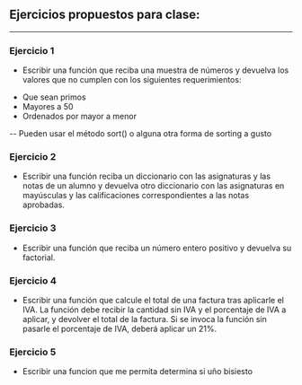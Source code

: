 ## Ejercicios propuestos para clase:
---

### Ejercicio 1
 - Escribir una función que reciba una muestra de números y devuelva los valores que no cumplen con los siguientes  requerimientos: 
 * Que sean primos
 * Mayores a 50
 * Ordenados por mayor a menor
 
 -- Pueden usar el método sort() o alguna otra forma de sorting a gusto


### Ejercicio 2
- Escribir una función reciba un diccionario con las asignaturas y las notas de un alumno y devuelva otro diccionario con las asignaturas en mayúsculas y las calificaciones correspondientes a las notas aprobadas.

### Ejercicio 3
- Escribir una función que reciba un número entero positivo y devuelva su factorial.

### Ejercicio 4
- Escribir una función que calcule el total de una factura tras aplicarle el IVA. La función debe recibir la cantidad sin IVA y el porcentaje de IVA a aplicar, y devolver el total de la factura. Si se invoca la función sin pasarle el porcentaje de IVA, deberá aplicar un 21%.

### Ejercicio 5
- Escribir una funcion que me permita determina si uño bisiesto
